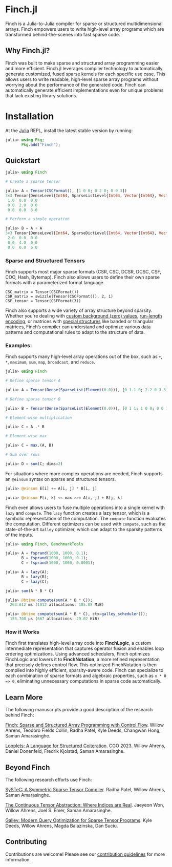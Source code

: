 # Finch.jl

Finch is a Julia-to-Julia compiler for sparse or structured multidimensional arrays. Finch empowers users to write high-level array programs which are transformed behind-the-scenes into fast sparse code.

## Why Finch.jl?

Finch was built to make sparse and structured array programming easier and more efficient.  Finch.jl leverages compiler technology to automatically generate customized, fused sparse kernels for each specific
use case. This allows users to write readable, high-level sparse array programs without worrying about the performance of the generated code. Finch can automatically generate efficient implementations even for unique problems that lack existing library solutions.

# Installation

At the [Julia](https://julialang.org/downloads/) REPL, install the latest stable version by running:

```julia
julia> using Pkg;
       Pkg.add("Finch");

```

## Quickstart

```julia
julia> using Finch

# Create a sparse tensor

julia> A = Tensor(CSCFormat(), [1 0 0; 0 2 0; 0 0 3])
3×3 Tensor{DenseLevel{Int64, SparseListLevel{Int64, Vector{Int64}, Vector{Int64}, ElementLevel{0.0, Float64, Int64, Vector{Float64}}}}}:
 1.0  0.0  0.0
 0.0  2.0  0.0
 0.0  0.0  3.0

# Perform a simple operation

julia> B = A + A
3×3 Tensor{DenseLevel{Int64, SparseDictLevel{Int64, Vector{Int64}, Vector{Int64}, Vector{Int64}, Dict{Tuple{Int64, Int64}, Int64}, Vector{Int64}, ElementLevel{0.0, Float64, Int64, Vector{Float64}}}}}:
 2.0  0.0  0.0
 0.0  4.0  0.0
 0.0  0.0  6.0
```

### Sparse and Structured Tensors

Finch supports most major sparse formats (CSR, CSC, DCSR, DCSC, CSF, COO, Hash, Bytemap). Finch also allows users to define their own sparse formats with a parameterized format language.

```
CSC_matrix = Tensor(CSCFormat())
CSR_matrix = swizzle(Tensor(CSCFormat()), 2, 1)
CSF_tensor = Tensor(CSFFormat(3))
```

Finch also supports a wide variety of array structure beyond sparsity. Whether you're dealing with [custom background (zero) values](https://en.wikipedia.org/wiki/GraphBLAS), [run-length encoding](https://en.wikipedia.org/wiki/Run-length_encoding), or matrices with [special structures](https://en.wikipedia.org/wiki/Sparse_matrix#Special_structure) like banded or triangular matrices, Finch’s compiler can understand and optimize various data patterns and computational rules to adapt to the structure of data.

### Examples:

Finch supports many high-level array operations out of the box, such as `+`, `*`, `maximum`, `sum`, `map`, `broadcast`, and `reduce`.

```julia
julia> using Finch

# Define sparse tensor A

julia> A = Tensor(Dense(SparseList(Element(0.0))), [0 1.1 0; 2.2 0 3.3; 4.4 0 0; 0 0 5.5])

# Define sparse tensor B

julia> B = Tensor(Dense(SparseList(Element(0.0))), [0 1 1; 1 0 0; 0 0 1; 0 0 1])

# Element-wise multiplication

julia> C = A .* B

# Element-wise max

julia> C = max.(A, B)

# Sum over rows

julia> D = sum(C; dims=2)

```

For situations where more complex operations are needed, Finch supports an `@einsum` syntax on sparse and structured tensors.

```julia
julia> @einsum E[i] += A[i, j] * B[i, j]

julia> @einsum F[i, k] << max >>= A[i, j] + B[j, k]

```

Finch even allows users to fuse multiple operations into a single kernel with `lazy` and `compute`.  The `lazy` function creates a lazy tensor, which is a symbolic representation of the computation. The `compute` function evaluates the computation.
Different optimizers can be used with `compute`, such as the state-of-the-art `Galley` optimizer, which can adapt to the
sparsity patterns of the inputs.

```julia
julia> using Finch, BenchmarkTools

julia> A = fsprand(1000, 1000, 0.1);
       B = fsprand(1000, 1000, 0.1);
       C = fsprand(1000, 1000, 0.0001);

julia> A = lazy(A);
       B = lazy(B);
       C = lazy(C);

julia> sum(A * B * C)

julia> @btime compute(sum(A * B * C));
  263.612 ms (1012 allocations: 185.08 MiB)

julia> @btime compute(sum(A * B * C), ctx=galley_scheduler());
  153.708 μs (667 allocations: 29.02 KiB)
```

### How it Works

Finch first translates high-level array code into **FinchLogic**, a custom intermediate representation that captures operator fusion and enables loop ordering optimizations. Using advanced schedulers, Finch optimizes FinchLogic and lowers it to **FinchNotation**, a more refined representation that precisely defines control flow. This optimized FinchNotation is then compiled into highly efficient, sparsity-aware code. Finch can specialize to each combination of sparse formats and algebraic properties, such as `x * 0 => 0`, eliminating unnecessary computations in sparse code automatically.

## Learn More

The following manuscripts provide a good description of the research behind Finch:

[Finch: Sparse and Structured Array Programming with Control Flow](https://arxiv.org/abs/2404.16730).
Willow Ahrens, Teodoro Fields Collin, Radha Patel, Kyle Deeds, Changwan Hong, Saman Amarasinghe.

[Looplets: A Language for Structured Coiteration](https://doi.org/10.1145/3579990.3580020). CGO 2023.
Willow Ahrens, Daniel Donenfeld, Fredrik Kjolstad, Saman Amarasinghe.

## Beyond Finch

The following research efforts use Finch:

[SySTeC: A Symmetric Sparse Tensor Compiler](https://arxiv.org/abs/2406.09266).
Radha Patel, Willow Ahrens, Saman Amarasinghe.

[The Continuous Tensor Abstraction: Where Indices are Real](https://arxiv.org/abs/2407.01742).
Jaeyeon Won, Willow Ahrens, Joel S. Emer, Saman Amarasinghe.

[Galley: Modern Query Optimization for Sparse Tensor Programs](https://arxiv.org/abs/2408.14706).
Kyle Deeds, Willow Ahrens, Magda Balazinska, Dan Suciu.

## Contributing

Contributions are welcome! Please see our [contribution guidelines](CONTRIBUTING.md) for more information.
